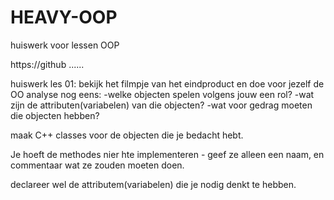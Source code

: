# HEAVY-OOP
huiswerk voor lessen OOP

https://github ......

huiswerk les 01:
bekijk het filmpje van het eindproduct en doe voor jezelf de OO analyse nog eens:
-welke objecten spelen volgens jouw een rol?
-wat zijn de attributen(variabelen) van die objecten?
-wat voor gedrag moeten die objecten hebben?

maak C++ classes voor de objecten die je bedacht hebt.

Je hoeft de methodes nier hte implementeren - geef ze alleen een naam, en commentaar wat ze zouden moeten doen.

declareer wel de attributem(variabelen) die je nodig denkt te hebben.


